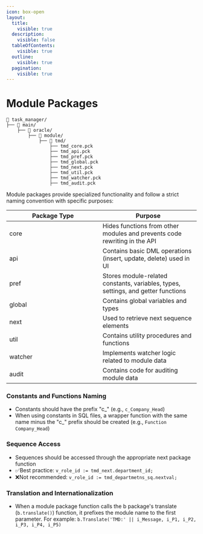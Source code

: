 ```yaml
---
icon: box-open
layout:
  title:
    visible: true
  description:
    visible: false
  tableOfContents:
    visible: true
  outline:
    visible: true
  pagination:
    visible: true
---
```


# Module Packages

```
📁 task_manager/
├── 📁 main/
    ├── 📁 oracle/
        ├── 📁 module/
            ├── 📁 tmd/
                ├── tmd_core.pck
                ├── tmd_api.pck
                ├── tmd_pref.pck
                ├── tmd_global.pck
                ├── tmd_next.pck
                ├── tmd_util.pck
                ├── tmd_watcher.pck
                ├── tmd_audit.pck
```

Module packages provide specialized functionality and follow a strict naming convention with specific purposes:

<table><thead><tr><th width="231">Package Type</th><th>Purpose</th></tr></thead><tbody><tr><td>core</td><td>Hides functions from other modules and prevents code rewriting in the API</td></tr><tr><td>api</td><td>Contains basic DML operations (insert, update, delete) used in UI</td></tr><tr><td>pref</td><td>Stores module-related constants, variables, types, settings, and getter functions</td></tr><tr><td>global</td><td>Contains global variables and types</td></tr><tr><td>next</td><td>Used to retrieve next sequence elements</td></tr><tr><td>util</td><td>Contains utility procedures and functions</td></tr><tr><td>watcher</td><td>Implements watcher logic related to module data</td></tr><tr><td>audit</td><td>Contains code for auditing module data</td></tr></tbody></table>

### **Constants and Functions Naming**

* Constants should have the prefix "c\_" (e.g., `c_Company_Head`)
* When using constants in SQL files, a wrapper function with the same name minus the "c\_" prefix should be created (e.g., `Function Company_Head`)

### **Sequence Access**

* Sequences should be accessed through the appropriate next package function
* ✅Best practice: `v_role_id := tmd_next.department_id;`
* ❌Not recommended: `v_role_id := tmd_departmetns_sq.nextval;`

### **Translation and Internationalization**

* When a module package function calls the b package's translate (`b.translate()`) function, it prefixes the module name to the first parameter. For example: `b.Translate('TMD:' || i_Message, i_P1, i_P2, i_P3, i_P4, i_P5)`

